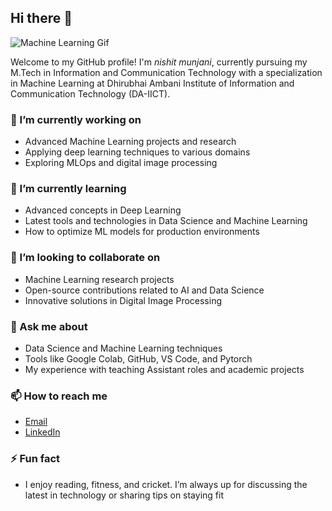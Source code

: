 ## Hi there 👋

![Machine Learning Gif](https://i.gifer.com/RfmR.gif)

Welcome to my GitHub profile! I'm *nishit munjani*, currently pursuing my M.Tech in Information and Communication Technology with a specialization in Machine Learning at Dhirubhai Ambani Institute of Information and Communication Technology (DA-IICT).

### 🔭 I’m currently working on
- Advanced Machine Learning projects and research
- Applying deep learning techniques to various domains
- Exploring MLOps and digital image processing

### 🌱 I’m currently learning
- Advanced concepts in Deep Learning
- Latest tools and technologies in Data Science and Machine Learning
- How to optimize ML models for production environments

### 👯 I’m looking to collaborate on
- Machine Learning research projects
- Open-source contributions related to AI and Data Science
- Innovative solutions in Digital Image Processing

### 💬 Ask me about
- Data Science and Machine Learning techniques
- Tools like Google Colab, GitHub, VS Code, and Pytorch
- My experience with teaching Assistant roles and academic projects

### 📫 How to reach me
- [Email](mailto:202311026@daiict.ac.in)
- [LinkedIn](https://www.linkedin.com/in/nishit-munjani/)

### ⚡ Fun fact
- I enjoy reading, fitness, and cricket. I’m always up for discussing the latest in technology or sharing tips on staying fit
